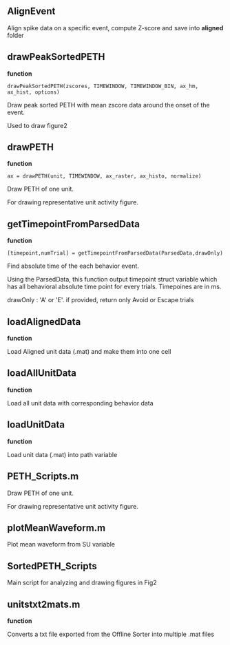 ## AlignEvent
Align spike data on a specific event, compute Z-score and save into **aligned** folder


## drawPeakSortedPETH
**function**

`drawPeakSortedPETH(zscores, TIMEWINDOW, TIMEWINDOW_BIN, ax_hm, ax_hist, options)`

Draw peak sorted PETH with mean zscore data around the onset of the event.

Used to draw figure2

## drawPETH
**function**

`ax = drawPETH(unit, TIMEWINDOW, ax_raster, ax_histo, normalize)`

Draw PETH of one unit.

For drawing representative unit activity figure.

## getTimepointFromParsedData
**function**

`[timepoint,numTrial] = getTimepointFromParsedData(ParsedData,drawOnly)`

Find absolute time of the each behavior event.

Using the ParsedData, this function output timepoint struct variable which has all behavioral absolute time point for every trials. Timepoines are in ms.

drawOnly : 'A' or 'E'. if provided, return only Avoid or Escape trials


## loadAlignedData
**function**

Load Aligned unit data (.mat) and make them into one cell

## loadAllUnitData
**function**

Load all unit data with corresponding behavior data

## loadUnitData
**function**

Load unit data (.mat) into path variable

## PETH_Scripts.m
Draw PETH of one unit.

For drawing representative unit activity figure.

## plotMeanWaveform.m
Plot mean waveform from SU variable

## SortedPETH_Scripts
Main script for analyzing and drawing figures in Fig2

## unitstxt2mats.m
**function**

Converts a txt file exported from the Offline Sorter into multiple .mat files
